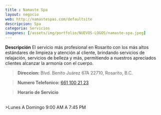 ```yaml
---
title : Namaste Spa
layout: negocio
web: http://namastespas.com/defaultsite
descripcion: Spa
categoria: Servicios
imagenes: [/assets/img/portfolio/NUEVOS-LOGOS/namaste-spa.jpeg]
---
```


**Descripción**
El servicio más profesional en Rosarito con los más altos estándares de limpieza y atención al cliente, brindando servicios de relajación, servicios de belleza y más, permitiendo a nuestros apreciados clientes alcanzar la armonía con el cuerpo. 


>**Direccion:** Blvd. Benito Juárez 67A 22710, Rosarito, B.C.

>**Numero Telefonico:** <a href="tel:+526611002123">661 100 21 23</a>

>**Horario de Servicio**
<br>
>Lunes A Domingo 9:00 AM A 7:45 PM

